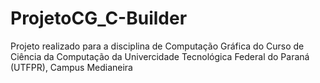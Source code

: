 # ProjetoCG_C-Builder
Projeto realizado para a disciplina de Computação Gráfica do Curso de Ciência da Computação da Univercidade Tecnológica Federal do Paraná (UTFPR), Campus Medianeira
